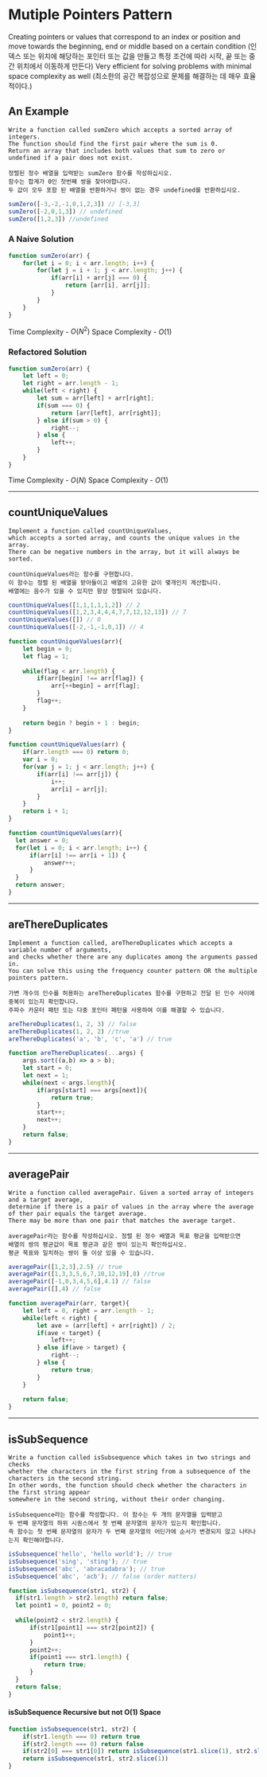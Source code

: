 # Mutiple Pointers Pattern
Creating pointers or values that correspond to an index or position and move towards the beginning, end or middle based on a certain condition
(인덱스 또는 위치에 해당하는 포인터 또는 값을 만들고 특정 조건에 따라 시작, 끝 또는 중간 위치에서 이동하게 만든다)
Very efficient for solving problems with minimal space complexity as well
(최소한의 공간 복잡성으로 문제를 해결하는 데 매우 효율적이다.)
## An Example
```
Write a function called sumZero which accepts a sorted array of integers.
The function should find the first pair where the sum is 0.
Return an array that includes both values that sum to zero or undefined if a pair does not exist.
```
```
정렬된 정수 배열을 입력받는 sumZero 함수를 작성하십시오.
함수는 합계가 0인 첫번째 쌍을 찾아야합니다.
두 값이 모두 포함 된 배열을 반환하거나 쌍이 없는 경우 undefined를 반환하십시오.
```
```javascript
sumZero([-3,-2,-1,0,1,2,3]) // [-3,3]
sumZero([-2,0,1,3]) // undefined
sumZero([1,2,3]) //undefined
```
### A Naive Solution
```javascript
function sumZero(arr) {
    for(let i = 0; i < arr.length; i++) {
        for(let j = i + 1; j < arr.length; j++) {
            if(arr[i] + arr[j] === 0) {
                return [arr[i], arr[j]];
            }
        }
    }
}
```
Time Complexity - $O(N^2)$
Space Complexity - $O(1)$
### Refactored Solution
```javascript
function sumZero(arr) {
    let left = 0;
    let right = arr.length - 1;
    while(left < right) {
        let sum = arr[left] + arr[right];
        if(sum === 0) {
            return [arr[left], arr[right]];
        } else if(sum > 0) {
            right--;
        } else {
            left++;
        }
    }
}
```
Time Complexity - $O(N)$
Space Complexity - $O(1)$

---
## countUniqueValues
```
Implement a function called countUniqueValues,
which accepts a sorted array, and counts the unique values in the array.
There can be negative numbers in the array, but it will always be sorted.
```
```
countUniqueValues라는 함수를 구현합니다.
이 함수는 정렬 된 배열을 받아들이고 배열의 고유한 값이 몇개인지 계산합니다.
배열에는 음수가 있을 수 있지만 항상 정렬되어 있습니다.
```
```javascript
countUniqueValues([1,1,1,1,1,2]) // 2
countUniqueValues([1,2,3,4,4,4,7,7,12,12,13]) // 7
countUniqueValues([]) // 0
countUniqueValues([-2,-1,-1,0,1]) // 4
```
```javascript
function countUniqueValues(arr){
    let begin = 0;
    let flag = 1;
    
    while(flag < arr.length) {
        if(arr[begin] !== arr[flag]) {
            arr[++begin] = arr[flag];
        } 
        flag++;
    }
    
    return begin ? begin + 1 : begin;
}
```
```javascript
function countUniqueValues(arr) {
    if(arr.length === 0) return 0;
    var i = 0;
    for(var j = 1; j < arr.length; j++) {
        if(arr[i] !== arr[j]) {
            i++;
            arr[i] = arr[j];
        }
    }
    return i + 1;
}
```
```javascript
function countUniqueValues(arr){
  let answer = 0;
  for(let i = 0; i < arr.length; i++) {
      if(arr[i] !== arr[i + 1]) {
          answer++;
      }
  }
  return answer;
}
```
---
## areThereDuplicates
```
Implement a function called, areThereDuplicates which accepts a variable number of arguments, 
and checks whether there are any duplicates among the arguments passed in. 
You can solve this using the frequency counter pattern OR the multiple pointers pattern.
```
```
가변 개수의 인수를 허용하는 areThereDuplicates 함수를 구현하고 전달 된 인수 사이에 중복이 있는지 확인합니다.
주파수 카운터 패턴 또는 다중 포인터 패턴을 사용하여 이를 해결할 수 있습니다.
```
```javascript
areThereDuplicates(1, 2, 3) // false
areThereDuplicates(1, 2, 2) //true
areThereDuplicates('a', 'b', 'c', 'a') // true
```
```javascript
function areThereDuplicates(...args) {
    args.sort((a,b) => a > b);
    let start = 0;
    let next = 1;
    while(next < args.length){
        if(args[start] === args[next]){
            return true;
        }
        start++;
        next++;
    }
    return false;
}
```
---
## averagePair
```
Write a function called averagePair. Given a sorted array of integers and a target average, 
determine if there is a pair of values in the array where the average of ther pair equals the target average. 
There may be more than one pair that matches the average target.
```
```
averagePair라는 함수를 작성하십시오. 정렬 된 정수 배열과 목표 평균을 입력받으면 
배열의 쌍의 평균값이 목표 평균과 같은 쌍이 있는지 확인하십시오. 
평균 목표와 일치하는 쌍이 둘 이상 있을 수 있습니다.
```
```javascript
averagePair([1,2,3],2.5) // true
averagePair([1,3,3,5,6,7,10,12,19],8) //true
averagePair([-1,0,3,4,5,6],4.1) // false
averagePair([],4) // false
```
```javascript
function averagePair(arr, target){
    let left = 0, right = arr.length - 1;
    while(left < right) {
        let ave = (arr[left] + arr[right]) / 2;
        if(ave < target) {
            left++;
        } else if(ave > target) {
            right--;
        } else {
            return true;
        }
    }
    
    return false;
}
```
---
## isSubSequence
```
Write a function called isSubsequence which takes in two strings and checks 
whether the characters in the first string from a subsequence of the characters in the second string.
In other words, the function should check whether the characters in the first string appear 
somewhere in the second string, without their order changing.
```
```
isSubsequence라는 함수를 작성합니다. 이 함수는 두 개의 문자열을 입력받고
두 번째 문자열의 하위 시퀀스에서 첫 번째 문자열의 문자가 있는지 확인합니다.
즉 함수는 첫 번째 문자열의 문자가 두 번째 문자열의 어딘가에 순서가 변경되지 않고 나타나는지 확인해야합니다.
```
```javascript
isSubsequence('hello', 'hello world'); // true
isSubsequence('sing', 'sting'); // true
isSubsequence('abc', 'abracadabra'); // true
isSubsequence('abc', 'acb'); // false (order matters)
```
```javascript
function isSubsequence(str1, str2) {
  if(str1.length > str2.length) return false;
  let point1 = 0, point2 = 0;
  
  while(point2 < str2.length) {
      if(str1[point1] === str2[point2]) {
          point1++;
      }
      point2++;
      if(point1 === str1.length) {
          return true;
      }
  }
  return false;
}
```
#### isSubSequence Recursive but not O(1) Space
```javascript
function isSubsequence(str1, str2) {
    if(str1.length === 0) return true
    if(str2.length === 0) return false
    if(str2[0] === str1[0]) return isSubsequence(str1.slice(1), str2.slice(1))  
    return isSubsequence(str1, str2.slice(1))
}
```